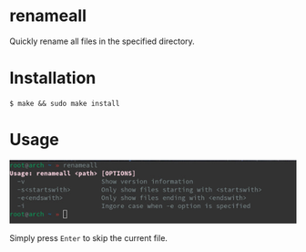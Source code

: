 renameall
=========
Quickly rename all files in the specified directory.

Installation
============
	$ make && sudo make install

Usage
=====
![Usage](img/usage.jpg)

Simply press `Enter` to skip the current file.
